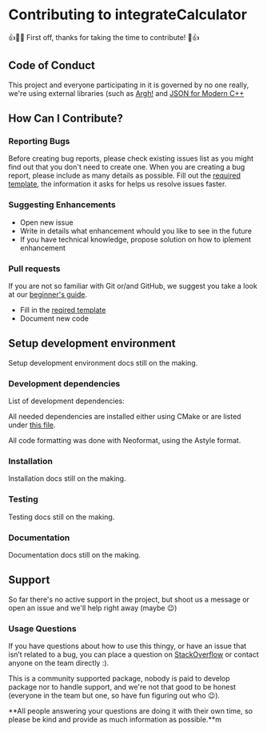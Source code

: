 # Contributing to integrateCalculator
:+1::tada::tada: First off, thanks for taking the time to contribute! :tada::+1:

## Code of Conduct
This project and everyone participating in it is governed by no one really, we're using external libraries (such as [Argh!](https://github.com/adishavit/argh) and [JSON for Modern C++](https://github.com/nlohmann/json)

## How Can I Contribute?

### Reporting Bugs
Before creating bug reports, please check existing issues list as you might find out that you don't need to create one. When you are creating a bug report, please include as many details as possible. Fill out the [required template](https://docs.github.com/en/free-pro-team@latest/github/building-a-strong-community/manually-creating-a-single-issue-template-for-your-repository), the information it asks for helps us resolve issues faster.

### Suggesting Enhancements
- Open new issue
- Write in details what enhancement whould you like to see in the future
- If you have technical knowledge, propose solution on how to iplement enhancement

### Pull requests

If you are not so familiar with Git or/and GitHub, we suggest you take a look at our [beginner's guide](https://guides.github.com/activities/hello-world/).

- Fill in the [reqired template](https://docs.github.com/en/free-pro-team@latest/github/building-a-strong-community/creating-a-pull-request-template-for-your-repository)
- Document new code

## Setup development environment

Setup development environment docs still on the making.

### Development dependencies

List of development dependencies:

All needed dependencies are installed either using CMake or are listed under [this file](requirements.txt). 

All code formatting was done with Neoformat, using the Astyle format.


### Installation

Installation docs still on the making.

### Testing

Testing docs still on the making.

### Documentation

Documentation docs still on the making.

## Support

So far there's no active support in the project, but shoot us a message or open an issue and we'll help right away (maybe :wink:)

### Usage Questions

If you have questions about how to use this thingy, or have an issue that isn’t related to a bug, you can place a question on [StackOverflow](https://stackoverflow.com/) or contact anyone on the team directly :).

This is a community supported package, nobody is paid to develop package nor to handle support, and we're not that good to be honest (everyone in the team but one, so have fun figuring out who :wink:).

**All people answering your questions are doing it with their own time, so please be kind and provide as much information as possible.**m
